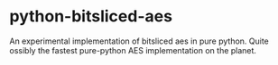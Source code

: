 # python-bitsliced-aes
An experimental implementation of bitsliced aes in pure python. Quite ossibly the fastest pure-python AES implementation on the planet.
